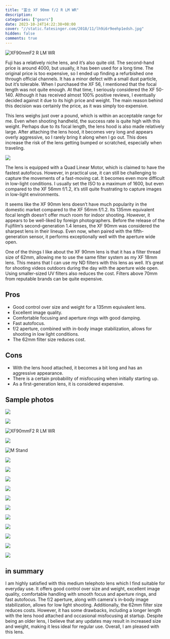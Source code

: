 ```yaml
---
title: "富士 XF 90mm f/2 R LM WR"
description:
categories: ["gears"]
date: 2023-10-24T14:22:38+08:00
cover: "//static.fatesinger.com/2018/11/lh9i6r9eehp1edsh.jpg"
hidden: false
comments: true
---
```


![XF90mmF2 R LM WR](//static.fatesinger.com/2023/10/fmspc4kprwfqgije.jpg)

Fuji has a relatively niche lens, and it’s also quite old. The second-hand price is around 4000, but usually, it has been used for a long time. The original price is too expensive, so I ended up finding a refurbished one through official channels. It has a minor defect with a small dust particle, but it’s tolerable. When I purchased the XF 56, I mentioned that the focal length was not quite enough. At that time, I seriously considered the XF 50-140. Although it has received almost 100% positive reviews, I eventually decided against it due to its high price and weight. The main reason behind this decision was certainly the price, as it was simply too expensive.

This lens weighs just over a pound, which is within an acceptable range for me. Even when shooting handheld, the success rate is quite high with this weight. Perhaps due to its focal length, the lens hood is also made relatively large. After attaching the lens hood, it becomes very long and appears overly aggressive, so I rarely bring it along when I go out. This does increase the risk of the lens getting bumped or scratched, especially when traveling.

![](//static.fatesinger.com/2023/10/j252nfoibrb2d4e5.jpg)

The lens is equipped with a Quad Linear Motor, which is claimed to have the fastest autofocus. However, in practical use, it can still be challenging to capture the movements of a fast-moving cat. It becomes even more difficult in low-light conditions. I usually set the ISO to a maximum of 1600, but even compared to the XF 56mm f/1.2, it’s still quite frustrating to capture images in low-light environments.

It seems like the XF 90mm lens doesn’t have much popularity in the domestic market compared to the XF 56mm f/1.2. Its 135mm equivalent focal length doesn’t offer much room for indoor shooting. However, it appears to be well-liked by foreign photographers. Before the release of the Fujifilm’s second-generation 1.4 lenses, the XF 90mm was considered the sharpest lens in their lineup. Even now, when paired with the fifth-generation sensor, it performs exceptionally well with the aperture wide open.

One of the things I like about the XF 90mm lens is that it has a filter thread size of 62mm, allowing me to use the same filter system as my XF 18mm lens. This means that I can use my ND filters with this lens as well. It’s great for shooting videos outdoors during the day with the aperture wide open. Using smaller-sized UV filters also reduces the cost. Filters above 70mm from reputable brands can be quite expensive.

## Pros

-   Good control over size and weight for a 135mm equivalent lens.
-   Excellent image quality.
-   Comfortable focusing and aperture rings with good damping.
-   Fast autofocus.
-   f/2 aperture, combined with in-body image stabilization, allows for shooting in low light conditions.
-   The 62mm filter size reduces cost.

## Cons

-   With the lens hood attached, it becomes a bit long and has an aggressive appearance.
-   There is a certain probability of misfocusing when initially starting up.
-   As a first-generation lens, it is considered expensive.

## Sample photos

![](//static.fatesinger.com/2023/10/efyoke4knb0qqq3y.jpg)

![](//static.fatesinger.com/2023/10/80aa5p6y788exakf.jpg)

![XF90mmF2 R LM WR](//static.fatesinger.com/2023/10/hf0d624p9oyo1xnp.jpg)

![](//static.fatesinger.com/2023/10/vorbi3yn1l5ywrjc.jpg)

![M Stand](//static.fatesinger.com/2023/10/v84fl0iu5yfr3r7x.jpg)

![](//static.fatesinger.com/2023/10/efyoke4knb0qqq3y.jpg)

![](//static.fatesinger.com/2023/10/atoen5o5e3tpb54c.jpg)

![](//static.fatesinger.com/2023/10/genhpyns2jny9ave.jpg)

![](//static.fatesinger.com/2023/10/jedgo9hc8g4xapr8.jpg)

![](//static.fatesinger.com/2023/10/5gytvd8igzcnulve.jpg)

![](//static.fatesinger.com/2023/10/0c4oeylzdrx444ru.jpg)

![](//static.fatesinger.com/2023/10/gznitja9yzohso03.jpg)

![](//static.fatesinger.com/2023/10/vgo5trbpdb95e70p.jpg)

![](//static.fatesinger.com/2023/10/z6bkeagoh43675j8.jpg)

![](//static.fatesinger.com/2023/10/47jz6py05lzimfry.jpg)

![](//static.fatesinger.com/2023/10/f8ao5f54nb6jz7be.jpg)

## in summary

I am highly satisfied with this medium telephoto lens which I find suitable for everyday use. It offers good control over size and weight, excellent image quality, comfortable handling with smooth focus and aperture rings, and fast autofocus. The f/2 aperture, along with camera's in-body image stabilization, allows for low light shooting. Additionally, the 62mm filter size reduces costs. However, it has some drawbacks, including a longer length with the lens hood attached and occasional misfocusing at startup. Despite being an older lens, I believe that any updates may result in increased size and weight, making it less ideal for regular use. Overall, I am pleased with this lens.
